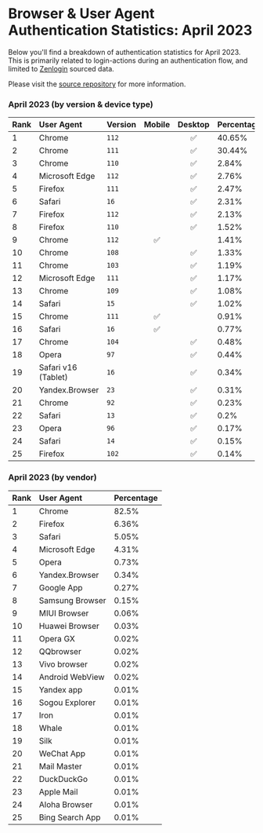 # Browser & User Agent Authentication Statistics: April 2023

Below you'll find a breakdown of authentication statistics for
April 2023. This is primarily related to login-actions during an
authentication flow, and limited to <a href="https://zenlogin.co"/>Zenlogin</a>
sourced data.

Please visit the
<a href="https://github.com/zenlogin/browser-user-agent-authentication-statistics">source repository</a>
for more information.

### April 2023 (by version & device type)
| Rank | User Agent | Version | Mobile | Desktop | Percentage |
| :--- | :--- | :--- | :---: | :---: | :--- |
| 1 | Chrome | `112` | | ✅ | 40.65% |
| 2 | Chrome | `111` | | ✅ | 30.44% |
| 3 | Chrome | `110` | | ✅ | 2.84% |
| 4 | Microsoft Edge | `112` | | ✅ | 2.76% |
| 5 | Firefox | `111` | | ✅ | 2.47% |
| 6 | Safari | `16` | | ✅ | 2.31% |
| 7 | Firefox | `112` | | ✅ | 2.13% |
| 8 | Firefox | `110` | | ✅ | 1.52% |
| 9 | Chrome | `112` | ✅ | | 1.41% |
| 10 | Chrome | `108` | | ✅ | 1.33% |
| 11 | Chrome | `103` | | ✅ | 1.19% |
| 12 | Microsoft Edge | `111` | | ✅ | 1.17% |
| 13 | Chrome | `109` | | ✅ | 1.08% |
| 14 | Safari | `15` | | ✅ | 1.02% |
| 15 | Chrome | `111` | ✅ | | 0.91% |
| 16 | Safari | `16` | ✅ | | 0.77% |
| 17 | Chrome | `104` | | ✅ | 0.48% |
| 18 | Opera | `97` | | ✅ | 0.44% |
| 19 | Safari v16 (Tablet) | `16` | | ✅ | 0.34% |
| 20 | Yandex.Browser | `23` | | ✅ | 0.31% |
| 21 | Chrome | `92` | | ✅ | 0.23% |
| 22 | Safari | `13` | | ✅ | 0.2% |
| 23 | Opera | `96` | | ✅ | 0.17% |
| 24 | Safari | `14` | | ✅ | 0.15% |
| 25 | Firefox | `102` | | ✅ | 0.14% |


### April 2023 (by vendor)
| Rank | User Agent | Percentage |
| :--- | :--- | :--- |
| 1 | Chrome | 82.5% |
| 2 | Firefox | 6.36% |
| 3 | Safari | 5.05% |
| 4 | Microsoft Edge | 4.31% |
| 5 | Opera | 0.73% |
| 6 | Yandex.Browser | 0.34% |
| 7 | Google App | 0.27% |
| 8 | Samsung Browser | 0.15% |
| 9 | MIUI Browser | 0.06% |
| 10 | Huawei Browser | 0.03% |
| 11 | Opera GX | 0.02% |
| 12 | QQbrowser | 0.02% |
| 13 | Vivo browser | 0.02% |
| 14 | Android WebView | 0.02% |
| 15 | Yandex app | 0.01% |
| 16 | Sogou Explorer | 0.01% |
| 17 | Iron | 0.01% |
| 18 | Whale | 0.01% |
| 19 | Silk | 0.01% |
| 20 | WeChat App | 0.01% |
| 21 | Mail Master | 0.01% |
| 22 | DuckDuckGo | 0.01% |
| 23 | Apple Mail | 0.01% |
| 24 | Aloha Browser | 0.01% |
| 25 | Bing Search App | 0.01% |

